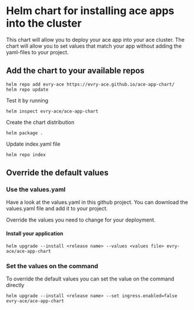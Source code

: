 # Helm chart for installing ace apps into the cluster

This chart will allow you to deploy your ace app into your ace cluster.
The chart will allow you to set values that match your app without adding the yaml-files to your project.

## Add the chart to your available repos

```
helm repo add evry-ace https://evry-ace.github.io/ace-app-chart/
helm repo update
```

Test it by running
```
helm inspect evry-ace/ace-app-chart
```

Create the chart distribution
```
helm package .
```

Update index.yaml file
```
helm repo index
```

## Override the default values

### Use the values.yaml

Have a look at the values.yaml in this github project.
You can download the values.yaml file and add it to your project.

Override the values you need to change for your deployment.


#### Install your application

```
helm upgrade --install <release name> --values <values file> evry-ace/ace-app-chart
```

### Set the values on the command

To override the default values you can set the value on the command directly

```
helm upgrade --install <release name> --set ingress.enabled=false evry-ace/ace-app-chart
```

